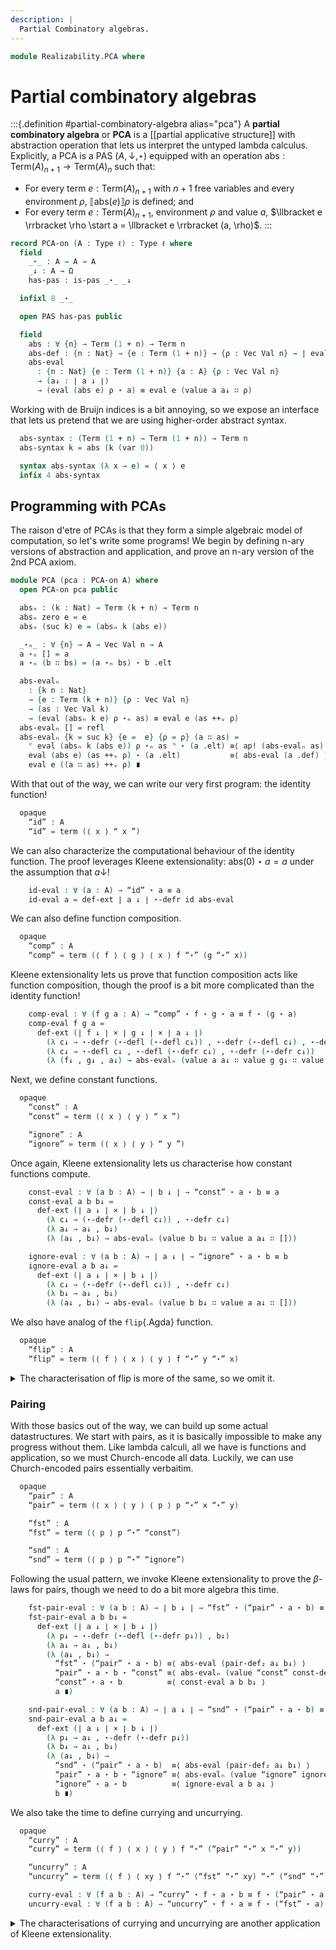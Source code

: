 ```yaml
---
description: |
  Partial Combinatory algebras.
---
```

<!--
```agda
open import 1Lab.Prelude

open import Data.Fin
open import Data.Vec.Base

open import Realizability.PAS
```
-->
```agda
module Realizability.PCA where
```

# Partial combinatory algebras

:::{.definition #partial-combinatory-algebra alias="pca"}
A **partial combinatory algebra** or **PCA** is a [[partial applicative structure]]
with abstraction operation that lets us interpret the untyped lambda
calculus. Explicitly, a PCA is a PAS $(A, \downarrow, \star)$ equipped
with an operation $\mathrm{abs} : \mathrm{Term}(A)_{n+1} \to \mathrm{Term}(A)_{n}$
such that:

- For every term $e : \mathrm{Term}(A)_{n+1}$ with $n+1$ free variables
  and every environment $\rho$, $\llbracket \mathrm{abs}(e) \rrbracket \rho$
  is defined; and
- For every term $e : \mathrm{Term}(A)_{n+1}$, environment $\rho$ and
  value $a$, $\llbracket e \rrbracket \rho \start a = \llbracket e \rrbracket (a, \rho)$.
:::

<!--
```agda
private variable
  ℓ ℓ' ℓ'' : Level
  A : Type ℓ
  k n : Nat
```
-->

```agda
record PCA-on (A : Type ℓ) : Type ℓ where
  field
    _⋆_ : A → A → A
    _↓ : A → Ω
    has-pas : is-pas _⋆_ _↓

  infixl 8 _⋆_

  open PAS has-pas public

  field
    abs : ∀ {n} → Term (1 + n) → Term n
    abs-def : {n : Nat} → {e : Term (1 + n)} → {ρ : Vec Val n} → ∣ eval (abs e) ρ ↓ ∣
    abs-eval
      : {n : Nat} {e : Term (1 + n)} {a : A} {ρ : Vec Val n}
      → (a↓ : ∣ a ↓ ∣)
      → (eval (abs e) ρ ⋆ a) ≡ eval e (value a a↓ ∷ ρ)
```

Working with de Bruijn indices is a bit annoying, so we expose an interface
that lets us pretend that we are using higher-order abstract syntax.

```agda
  abs-syntax : (Term (1 + n) → Term (1 + n)) → Term n
  abs-syntax k = abs (k (var 0))

  syntax abs-syntax (λ x → e) = ⟨ x ⟩ e
  infix 4 abs-syntax

```

## Programming with PCAs

The raison d'etre of PCAs is that they form a simple algebraic model
of computation, so let's write some programs! We begin by defining
n-ary versions of abstraction and application, and prove an n-ary
version of the 2nd PCA axiom.

```agda
module PCA (pca : PCA-on A) where
  open PCA-on pca public

  absₙ : (k : Nat) → Term (k + n) → Term n
  absₙ zero e = e
  absₙ (suc k) e = (absₙ k (abs e))

  _⋆ₙ_ : ∀ {n} → A → Vec Val n → A
  a ⋆ₙ [] = a
  a ⋆ₙ (b ∷ bs) = (a ⋆ₙ bs) ⋆ b .elt

  abs-evalₙ
    : {k n : Nat}
    → {e : Term (k + n)} {ρ : Vec Val n}
    → (as : Vec Val k)
    → (eval (absₙ k e) ρ ⋆ₙ as) ≡ eval e (as ++ᵥ ρ)
  abs-evalₙ [] = refl
  abs-evalₙ {k = suc k} {e =  e} {ρ = ρ} (a ∷ as) =
    ⌜ eval (absₙ k (abs e)) ρ ⋆ₙ as ⌝ ⋆ (a .elt) ≡⟨ ap! (abs-evalₙ as) ⟩
    eval (abs e) (as ++ᵥ ρ) ⋆ (a .elt)           ≡⟨ abs-eval (a .def) ⟩
    eval e ((a ∷ as) ++ᵥ ρ) ∎
```

With that out of the way, we can write our very first program: the
identity function!

```agda
  opaque
    “id” : A
    “id” = term (⟨ x ⟩ “ x ”)
```

We can also characterize the computational behaviour of the identity
function. The proof leverages Kleene extensionality: $\mathrm{abs}(0) \star a = a$
under the assumption that $a \downarrow$!

```agda
    id-eval : ∀ (a : A) → “id” ⋆ a ≡ a
    id-eval a = def-ext ∣ a ↓ ∣ ⋆-defr id abs-eval
```

<!--
```agda
    id-def : ∣ “id” ↓ ∣
    id-def = abs-def

    id-def₁ : ∀ {a} → ∣ a ↓ ∣ → ∣ (“id” ⋆ a) ↓ ∣
    id-def₁ a↓ = subst (λ e → ∣ e ↓ ∣) (sym (id-eval _)) a↓

  instance
    Defined-id : Defined “id”
    Defined-id .defined = id-def
```
-->

We can also define function composition.

```agda
  opaque
    “comp” : A
    “comp” = term (⟨ f ⟩ ⟨ g ⟩ ⟨ x ⟩ f “⋆” (g “⋆” x))
```

Kleene extensionality lets us prove that function composition acts like
function composition, though the proof is a bit more complicated than
the identity function!

```agda
    comp-eval : ∀ (f g a : A) → “comp” ⋆ f ⋆ g ⋆ a ≡ f ⋆ (g ⋆ a)
    comp-eval f g a =
      def-ext (∣ f ↓ ∣ × ∣ g ↓ ∣ × ∣ a ↓ ∣)
        (λ c↓ → ⋆-defr (⋆-defl (⋆-defl c↓)) , ⋆-defr (⋆-defl c↓) , ⋆-defr c↓)
        (λ c↓ → ⋆-defl c↓ , ⋆-defl (⋆-defr c↓) , ⋆-defr (⋆-defr c↓))
        (λ (f↓ , g↓ , a↓) → abs-evalₙ (value a a↓ ∷ value g g↓ ∷ value f f↓ ∷ []))
```

<!--
```agda
    comp-def : ∣ “comp” ↓ ∣
    comp-def = abs-def

    comp-def₂ : ∀ {f g : A} → ∣ f ↓ ∣ → ∣ g ↓ ∣ → ∣ (“comp” ⋆ f ⋆ g) ↓ ∣
    comp-def₂ f↓ g↓ = subst (λ e → ∣ e ↓ ∣) (sym (abs-evalₙ (value _ g↓ ∷ value _ f↓ ∷ []))) abs-def

  instance
    Defined-comp : Defined “comp”
    Defined-comp .defined = comp-def

    Defined-comp₂ : ∀ {f g : A} → ⦃ f↓ : Defined f ⦄ → ⦃ g↓ : Defined g ⦄ → Defined (“comp” ⋆ f ⋆ g)
    Defined-comp₂ .defined = comp-def₂ defined defined
```
-->

Next, we define constant functions.

```agda
  opaque
    “const” : A
    “const” = term (⟨ x ⟩ ⟨ y ⟩ “ x ”)

    “ignore” : A
    “ignore” = term (⟨ x ⟩ ⟨ y ⟩ “ y ”)
```

Once again, Kleene extensionality lets us characterise how constant
functions compute.

```agda
    const-eval : ∀ (a b : A) → ∣ b ↓ ∣ → “const” ⋆ a ⋆ b ≡ a
    const-eval a b b↓ =
      def-ext (∣ a ↓ ∣ × ∣ b ↓ ∣)
        (λ c↓ → (⋆-defr (⋆-defl c↓)) , ⋆-defr c↓)
        (λ a↓ → a↓ , b↓)
        (λ (a↓ , b↓) → abs-evalₙ (value b b↓ ∷ value a a↓ ∷ []))

    ignore-eval : ∀ (a b : A) → ∣ a ↓ ∣ → “ignore” ⋆ a ⋆ b ≡ b
    ignore-eval a b a↓ =
      def-ext (∣ a ↓ ∣ × ∣ b ↓ ∣)
        (λ c↓ → (⋆-defr (⋆-defl c↓)) , ⋆-defr c↓)
        (λ b↓ → a↓ , b↓)
        (λ (a↓ , b↓) → abs-evalₙ (value b b↓ ∷ value a a↓ ∷ []))

```

<!--
```agda
    const-def : ∣ “const” ↓ ∣
    const-def = abs-def

    ignore-def : ∣ “ignore” ↓ ∣
    ignore-def = abs-def

    const-def₁ : {x : A} → ∣ x ↓ ∣ → ∣ (“const” ⋆ x) ↓ ∣
    const-def₁ x↓ = subst (λ e → ∣ e ↓ ∣) (sym (abs-eval x↓)) abs-def

  instance
    Defined-const : Defined “const”
    Defined-const .defined = const-def

    Defined-ignore : Defined “ignore”
    Defined-ignore .defined = ignore-def
```
-->

We also have analog of the `flip`{.Agda} function.

```agda
  opaque
    “flip” : A
    “flip” = term (⟨ f ⟩ ⟨ x ⟩ ⟨ y ⟩ f “⋆” y “⋆” x)
```

<!--
```agda
    flip-def : ∣ “flip” ↓ ∣
    flip-def = abs-def

    flip-def₁ : ∀ {f} → ∣ f ↓ ∣ → ∣ (“flip” ⋆ f) ↓ ∣
    flip-def₁ f↓ = subst (λ e → ∣ e ↓ ∣) (sym (abs-eval f↓)) abs-def

    flip-def₂ : ∀ {f x} → ∣ f ↓ ∣ → ∣ x ↓ ∣ → ∣ (“flip” ⋆ f ⋆ x) ↓ ∣
    flip-def₂ f↓ x↓ = subst (λ e → ∣ e ↓ ∣) (sym (ap₂ _⋆_ (abs-eval f↓) refl ∙ (abs-eval x↓))) abs-def

```
-->

<details>
<summary>The characterisation of flip is more of the same, so we omit it.
</summary>
```agda
    flip-eval : ∀ f x y → “flip” ⋆ f ⋆ x ⋆ y ≡ f ⋆ y ⋆ x
    flip-eval f x y =
      def-ext (∣ f ↓ ∣ × ∣ x ↓ ∣ × ∣ y ↓ ∣)
        (λ p↓ → ⋆-defr (⋆-defl (⋆-defl p↓)) , ⋆-defr (⋆-defl p↓) , ⋆-defr p↓)
        (λ p↓ → ⋆-defl (⋆-defl p↓) , ⋆-defr p↓ , ⋆-defr (⋆-defl p↓))
        λ (f↓ , x↓ , y↓) →
      abs-evalₙ (value y y↓ ∷ value x x↓ ∷ value f f↓ ∷ [])
```
</details>

### Pairing

With those basics out of the way, we can build up some actual datastructures.
We start with pairs, as it is basically impossible to make any progress
without them. Like lambda calculi, all we have is functions and application,
so we must Church-encode all data. Luckily, we can use Church-encoded
pairs essentially verbaitim.

```agda
  opaque
    “pair” : A
    “pair” = term (⟨ x ⟩ ⟨ y ⟩ ⟨ p ⟩ p “⋆” x “⋆” y)

    “fst” : A
    “fst” = term (⟨ p ⟩ p “⋆” “const”)

    “snd” : A
    “snd” = term (⟨ p ⟩ p “⋆” “ignore”)
```

<!--
```agda
    fst-def : ∣ “fst” ↓ ∣
    fst-def = abs-def

    snd-def : ∣ “snd” ↓ ∣
    snd-def = abs-def

    pair-def : ∣ “pair” ↓ ∣
    pair-def = abs-def


    pair-def₂ : ∀ {a b : A} → ∣ a ↓ ∣ → ∣ b ↓ ∣ → ∣ (“pair” ⋆ a ⋆ b) ↓ ∣
    pair-def₂ {a = a} {b = b} a↓ b↓ =
      subst (λ e → ∣ e ↓ ∣) (sym (ap₂ _⋆_ (abs-eval a↓) refl ∙ (abs-eval b↓))) abs-def

    fst-eval : ∀ a → “fst” ⋆ a ≡ a ⋆ “const”
    fst-eval a =
      def-ext ∣ a ↓ ∣ ⋆-defr ⋆-defl abs-eval

    snd-eval : ∀ a → “snd” ⋆ a ≡ a ⋆ “ignore”
    snd-eval a =
      def-ext ∣ a ↓ ∣ ⋆-defr ⋆-defl abs-eval

    fst-def₁ : ∀ {a} → ∣ (a ⋆ “const”) ↓ ∣ → ∣ (“fst” ⋆ a) ↓ ∣
    fst-def₁ {a} p↓ =
      subst (λ e → ∣ e ↓ ∣) (sym (fst-eval a)) p↓

    snd-def₁ : ∀ {a} → ∣ (a ⋆ “ignore”) ↓ ∣ → ∣ (“snd” ⋆ a) ↓ ∣
    snd-def₁ {a} p↓ =
      subst (λ e → ∣ e ↓ ∣) (sym (snd-eval a)) p↓
```
-->

Following the usual pattern, we invoke Kleene extensionality to prove
the $\beta$-laws for pairs, though we need to do a bit more algebra
this time.

```agda
    fst-pair-eval : ∀ (a b : A) → ∣ b ↓ ∣ → “fst” ⋆ (“pair” ⋆ a ⋆ b) ≡ a
    fst-pair-eval a b b↓ =
      def-ext (∣ a ↓ ∣ × ∣ b ↓ ∣)
        (λ p↓ → ⋆-defr (⋆-defl (⋆-defr p↓)) , b↓)
        (λ a↓ → a↓ , b↓)
        (λ (a↓ , b↓) →
          “fst” ⋆ (“pair” ⋆ a ⋆ b) ≡⟨ abs-eval (pair-def₂ a↓ b↓) ⟩
          “pair” ⋆ a ⋆ b ⋆ “const” ≡⟨ abs-evalₙ (value “const” const-def ∷ value b b↓ ∷ value a a↓ ∷ []) ⟩
          “const” ⋆ a ⋆ b          ≡⟨ const-eval a b b↓ ⟩
          a ∎)

    snd-pair-eval : ∀ (a b : A) → ∣ a ↓ ∣ → “snd” ⋆ (“pair” ⋆ a ⋆ b) ≡ b
    snd-pair-eval a b a↓ =
      def-ext (∣ a ↓ ∣ × ∣ b ↓ ∣)
        (λ p↓ → a↓ , ⋆-defr (⋆-defr p↓))
        (λ b↓ → a↓ , b↓)
        (λ (a↓ , b↓) →
          “snd” ⋆ (“pair” ⋆ a ⋆ b)  ≡⟨ abs-eval (pair-def₂ a↓ b↓) ⟩
          “pair” ⋆ a ⋆ b ⋆ “ignore” ≡⟨ abs-evalₙ (value “ignore” ignore-def ∷ value b b↓ ∷ value a a↓ ∷ []) ⟩
          “ignore” ⋆ a ⋆ b          ≡⟨ ignore-eval a b a↓ ⟩
          b ∎)
```

<!--
```agda
  instance
    Defined-fst : Defined “fst”
    Defined-fst .defined = fst-def

    Defined-snd : Defined “snd”
    Defined-snd .defined = snd-def

    Defined-pair : Defined “pair”
    Defined-pair .defined = pair-def

  pair-val : Val → Val → Val
  pair-val v₁ v₂ = value (“pair” ⋆ v₁ .elt ⋆ v₂ .elt) (pair-def₂ (v₁ .def) (v₂ .def))
```
-->

We also take the time to define currying and uncurrying.

```agda
  opaque
    “curry” : A
    “curry” = term (⟨ f ⟩ ⟨ x ⟩ ⟨ y ⟩ f “⋆” (“pair” “⋆” x “⋆” y))

    “uncurry” : A
    “uncurry” = term (⟨ f ⟩ ⟨ xy ⟩ f “⋆” (“fst” “⋆” xy) “⋆” (“snd” “⋆” xy))

    curry-eval : ∀ (f a b : A) → “curry” ⋆ f ⋆ a ⋆ b ≡ f ⋆ (“pair” ⋆ a ⋆ b)
    uncurry-eval : ∀ (f a b : A) → “uncurry” ⋆ f ⋆ a ≡ f ⋆ (“fst” ⋆ a) ⋆ (“snd” ⋆ a)
```

<details>
<summary>The characterisations of currying and uncurrying are another
application of Kleene extensionality.
</summary>
```agda
    curry-eval f a b =
      def-ext (∣ f ↓ ∣ × ∣ a ↓ ∣ × ∣ b ↓ ∣)
        (λ p↓ → ⋆-defr (⋆-defl (⋆-defl p↓)) , ⋆-defr (⋆-defl p↓) , ⋆-defr p↓)
        (λ p↓ → ⋆-defl p↓ , ⋆-defr (⋆-defl (⋆-defr p↓)) , ⋆-defr (⋆-defr p↓))
        (λ (f↓ , a↓ , b↓) → abs-evalₙ (value b b↓ ∷ value a a↓ ∷ value f f↓ ∷ []))

    uncurry-eval f a b =
      def-ext (∣ f ↓ ∣ × ∣ a ↓ ∣)
        (λ p↓ → ⋆-defr (⋆-defl p↓) , ⋆-defr p↓)
        (λ p↓ → ⋆-defl (⋆-defl p↓) , ⋆-defr (⋆-defr p↓))
        (λ (f↓ , a↓) → abs-evalₙ (value a a↓ ∷ value f f↓ ∷ []))
```
</details>


### Booleans

Booleans are also represented via Church-encoding. We have already defined
both constant functions, so all we need to do is provide some more suggestive
names.

```agda
  “true” : A
  “true” = “const”

  “false” : A
  “false” = “ignore”
```

### Coproducts

Coproducts are encoded as pairs of a tag bit and data.

```agda
  opaque
    “inl” : A
    “inl” = term (⟨ x ⟩ “pair” “⋆” “true” “⋆” x)

    “inr” : A
    “inr” = term (⟨ x ⟩ “pair” “⋆” “false” “⋆” x)
```

The eliminator for coproducts is a bit subtle. We start by extracting
the tag bit from the scrutinee. This tag is then applied to methods
of the eliminator, taking advantage of the fact that booleans are represented
as binary functions. We then apply this to the data component of the product,
resulting in the somewhat opaque term $\langle l, r, x \rangle \mathrm{fst} x l r (\mathrm{snd} x)$

```agda
    “elim” : A
    “elim” = term (⟨ l ⟩ ⟨ r ⟩ ⟨ x ⟩ (“fst” “⋆” x) “⋆” l “⋆” r “⋆” (“snd” “⋆” x))
```

<!--
```agda
    inl-eval : (a : A) → “inl” ⋆ a ≡ “pair” ⋆ “true” ⋆ a
    inl-eval a = def-ext ∣ a ↓ ∣ ⋆-defr ⋆-defr abs-eval

    inr-eval : (a : A) → “inr” ⋆ a ≡ “pair” ⋆ “false” ⋆ a
    inr-eval a = def-ext ∣ a ↓ ∣ ⋆-defr ⋆-defr abs-eval

    inl-def : ∣ “inl” ↓ ∣
    inl-def = abs-def

    inr-def : ∣ “inr” ↓ ∣
    inr-def = abs-def

    inl-def₁ : {a : A} → ∣ a ↓ ∣ → ∣ (“inl” ⋆ a) ↓ ∣
    inl-def₁ a↓ = subst (λ e → ∣ e ↓ ∣) (sym (inl-eval _)) (pair-def₂ const-def a↓)

    inr-def₁ : {a : A} → ∣ a ↓ ∣ → ∣ (“inr” ⋆ a) ↓ ∣
    inr-def₁ a↓ = subst (λ e → ∣ e ↓ ∣) (sym (inr-eval _)) (pair-def₂ ignore-def a↓)

    elim-def₂ : {l r : A} → ∣ l ↓ ∣ → ∣ r ↓ ∣ → ∣ (“elim” ⋆ l ⋆ r) ↓ ∣
    elim-def₂ l↓ r↓ =
      subst (λ e → ∣ e ↓ ∣) (sym (abs-evalₙ (value _ r↓ ∷ value _ l↓ ∷ []))) abs-def
```
-->

We shall now prove the $\beta$-laws for coproducts.

```agda
    elim-inl-eval : ∀ (l r a : A) → ∣ r ↓ ∣ → “elim” ⋆ l ⋆ r ⋆ (“inl” ⋆ a) ≡ l ⋆ a
    elim-inr-eval : ∀ (l r a : A) → ∣ l ↓ ∣ → “elim” ⋆ l ⋆ r ⋆ (“inr” ⋆ a) ≡ r ⋆ a
```

We shall focus our attention on the left $\beta$-law. We start by applying
Kleene extensionality so that we can assume that all arguments are defined,
and then invoke the $\beta$ laws of pairs to get out the tag and data.
The rest follows from our characterisation of constant functions.

```agda
    elim-inl-eval l r a r↓ =
      def-ext (∣ l ↓ ∣ × ∣ r ↓ ∣ × ∣ a ↓ ∣)
        (λ p↓ → ⋆-defr (⋆-defl (⋆-defl p↓)) , ⋆-defr (⋆-defl p↓) , ⋆-defr (⋆-defr p↓))
        (λ la↓ → ⋆-defl la↓ , r↓ , (⋆-defr la↓))
        (λ (l↓ , r↓ , a↓) →
          “elim” ⋆ l ⋆ r ⋆ (“inl” ⋆ a)                                                ≡⟨ abs-evalₙ (value _ (inl-def₁ a↓) ∷ value r r↓ ∷ value l l↓ ∷ []) ⟩
          “fst” ⋆ ⌜ “inl” ⋆ a ⌝ ⋆ l ⋆ r ⋆ (“snd” ⋆ ⌜ “inl” ⋆ a ⌝)                     ≡⟨ ap! (inl-eval a) ⟩
          ⌜ “fst” ⋆ (“pair” ⋆ “true” ⋆ a) ⌝ ⋆ l ⋆ r ⋆ (“snd” ⋆ (“pair” ⋆ “true” ⋆ a)) ≡⟨ ap! (fst-pair-eval “true” a a↓) ⟩
          ⌜ “const” ⋆ l ⋆ r ⌝ ⋆ (“snd” ⋆ (“pair” ⋆ “true” ⋆ a))                       ≡⟨ ap! (const-eval l r r↓) ⟩
          l ⋆ ⌜ “snd” ⋆ (“pair” ⋆ “true” ⋆ a) ⌝                                       ≡⟨ ap! (snd-pair-eval “true” a const-def) ⟩
          l ⋆ a                                                                       ∎)
```

<details>
<summary>The right $\beta$-law follows from a similar line of reasoning.
</summary>
```agda
    elim-inr-eval l r a l↓ =
      def-ext (∣ l ↓ ∣ × ∣ r ↓ ∣ × ∣ a ↓ ∣)
        (λ p↓ → ⋆-defr (⋆-defl (⋆-defl p↓)) , ⋆-defr (⋆-defl p↓) , ⋆-defr (⋆-defr p↓))
        (λ ra↓ → l↓ , ⋆-defl ra↓ , (⋆-defr ra↓))
        (λ (l↓ , r↓ , a↓) →
          “elim” ⋆ l ⋆ r ⋆ (“inr” ⋆ a)                                                  ≡⟨ abs-evalₙ (value _ (inr-def₁ a↓) ∷ value r r↓ ∷ value l l↓ ∷ []) ⟩
          “fst” ⋆ ⌜ “inr” ⋆ a ⌝ ⋆ l ⋆ r ⋆ (“snd” ⋆ ⌜ “inr” ⋆ a ⌝)                       ≡⟨ ap! (inr-eval a) ⟩
          ⌜ “fst” ⋆ (“pair” ⋆ “false” ⋆ a) ⌝ ⋆ l ⋆ r ⋆ (“snd” ⋆ (“pair” ⋆ “false” ⋆ a)) ≡⟨ ap! (fst-pair-eval “false” a a↓) ⟩
          ⌜ “ignore” ⋆ l ⋆ r ⌝ ⋆ (“snd” ⋆ (“pair” ⋆ “false” ⋆ a))                       ≡⟨ ap! (ignore-eval l r l↓) ⟩
          r ⋆ ⌜ “snd” ⋆ (“pair” ⋆ “false” ⋆ a) ⌝                                        ≡⟨ ap! (snd-pair-eval “false” a ignore-def) ⟩
          r ⋆ a                                                                         ∎)
```
</details>

<!--
```agda
  inlv : Val → Val
  inlv a .elt = “inl” ⋆ a .elt
  inlv a .def = inl-def₁ (a .def)

  inrv : Val → Val
  inrv a .elt = “inr” ⋆ a .elt
  inrv a .def = inr-def₁ (a .def)
```
-->

### Natural numbers

We encode natural numbers via **Curry numerals**, which encode
a natural number $n$ as an $n$-tuple where the first $n$ components
are `“true”`{.Agda}, and the final component is `“false”`{.Agda}.

```agda
  opaque
    “nat” : Nat → A
    “nat” zero = “false”
    “nat” (suc n) = “pair” ⋆ “true” ⋆ “nat” n

    “zero” : A
    “zero” = “false”

    “suc” : A
    “suc” = term (⟨ x ⟩ “pair” “⋆” “true” “⋆” x)
```

<!--
```agda
    zero-def : ∣ “zero” ↓ ∣
    zero-def = ignore-def

    zero-eval : “zero” ≡ “false”
    zero-eval = refl

    suc-eval : ∀ x → “suc” ⋆ x ≡ “pair” ⋆ “true” ⋆ x
    suc-eval x = def-ext ∣ x ↓ ∣ ⋆-defr ⋆-defr abs-eval

    suc-def₁ : ∀ {x} → ∣ x ↓ ∣ → ∣ (“suc” ⋆ x) ↓ ∣
    suc-def₁ x↓ = subst (λ e → ∣ e ↓ ∣) (sym (suc-eval _)) (pair-def₂ const-def x↓)

    nat-def : ∀ x → ∣ “nat” x ↓ ∣
    nat-def zero = ignore-def
    nat-def (suc x) = pair-def₂ const-def (nat-def x)

    nat-zero-eval : “nat” 0 ≡ “zero”
    nat-zero-eval = refl

    nat-suc-eval : ∀ x → “nat” (suc x) ≡ “suc” ⋆ (“nat” x)
    nat-suc-eval x = sym (abs-eval (nat-def x))
```
-->

We can define a predecessor function by examining the first component
of the tuple, and then using the church boolean within to select either
the rest of the Curry numeral or zero.

```agda
    “pred” : A
    “pred” = term (⟨ x ⟩ (“fst” “⋆” x) “⋆” (“snd” “⋆” x) “⋆” “zero”)
```

A bit of algebra lets us show that predecessor has the correct computational
behaviour.

```agda
    pred-zero-eval : “pred” ⋆ “zero” ≡ “zero”
    pred-zero-eval =
      “pred” ⋆ “zero”                                    ≡⟨ abs-eval zero-def ⟩
      ⌜ “fst” ⋆ “zero” ⌝ ⋆ (“snd” ⋆ “zero”)  ⋆ “zero”    ≡⟨ ap! (fst-eval “zero”) ⟩
      ⌜ “ignore” ⋆ “const” ⋆ (“snd” ⋆ “zero”) ⌝ ⋆ “zero” ≡⟨ ap! (ignore-eval “const” (“snd” ⋆ “zero”) const-def) ⟩
      ⌜ “snd” ⋆ “zero” ⌝ ⋆ “zero”                        ≡⟨ ap! (snd-eval “zero”) ⟩
      “ignore” ⋆ “ignore” ⋆ “zero”                       ≡⟨ ignore-eval “ignore” “zero” ignore-def ⟩
      “zero”                                             ∎

    pred-suc-eval : ∀ x → “pred” ⋆ (“suc” ⋆ x) ≡ x
    pred-suc-eval x =
      def-ext ∣ x ↓ ∣ (λ p↓ → ⋆-defr (⋆-defr p↓)) (λ x↓ → x↓) $ λ x↓ →
      “pred” ⋆ (“suc” ⋆ x)                                                         ≡⟨ abs-eval (suc-def₁ x↓) ⟩
      “fst” ⋆ ⌜ “suc” ⋆ x ⌝ ⋆ (“snd” ⋆ ⌜ “suc” ⋆ x ⌝) ⋆ “zero”                     ≡⟨ ap! (suc-eval x) ⟩
      ⌜ “fst” ⋆ (“pair” ⋆ “true” ⋆ x) ⌝ ⋆ (“snd” ⋆ (“pair” ⋆ “true” ⋆ x)) ⋆ “zero” ≡⟨ ap! (fst-pair-eval “true” x x↓) ⟩
      “true” ⋆ (“snd” ⋆ (“pair” ⋆ “true” ⋆ x)) ⋆ “zero”                            ≡⟨ const-eval _ _ zero-def ⟩
      “snd” ⋆ (“pair” ⋆ “true” ⋆ x)                                                ≡⟨ snd-pair-eval “true” x const-def ⟩
      x ∎
```
